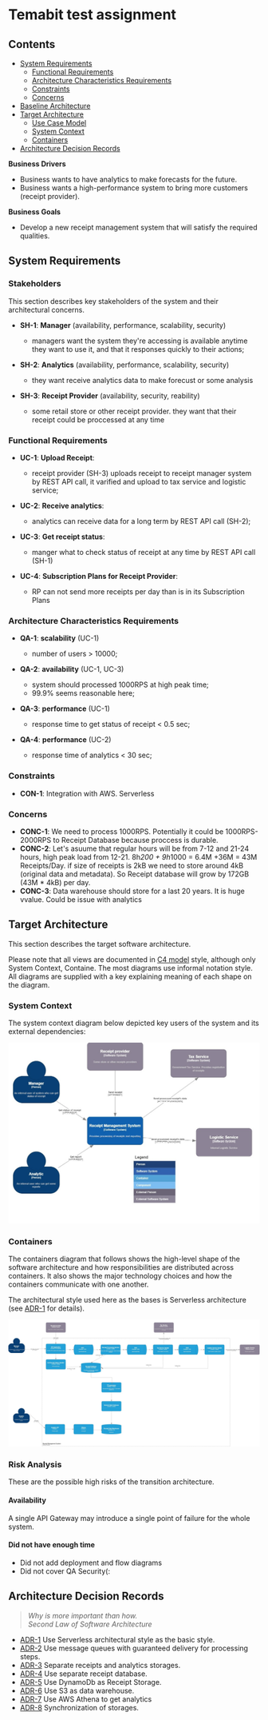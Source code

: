 # Temabit test assignment

## Contents

- [System Requirements](#system-requirements)  
    - [Functional Requirements](#functional-requirements)
    - [Architecture Characteristics Requirements](#architecture-characteristics-requirements)
    - [Constraints](#constraints)
    - [Concerns](#concerns)
- [Baseline Architecture](#baseline-architecture)  
- [Target Architecture](#target-architecture)  
    - [Use Case Model](#use-case-model)  
    - [System Context](#system-context)  
    - [Containers](#containers)  
- [Architecture Decision Records](#architecture-decision-records)

**Business Drivers**

 * Business wants to have analytics to make forecasts for the future.
 * Business wants a high-performance system to bring more customers (receipt provider).

**Business Goals**

* Develop a new receipt management system that will satisfy the required qualities.

## System Requirements

### Stakeholders

This section describes key stakeholders of the system and their architectural concerns.

* **SH-1**: **Manager** (availability, performance, scalability, security)
    - managers want the system they're accessing is available anytime they want to use it, and that it responses quickly to their actions;

* **SH-2**: **Analytics** (availability, performance, scalability, security)
    - they want receive analytics data to make forecust or some analysis

* **SH-3**: **Receipt Provider** (availability, security, reability)
    - some retail store or other receipt provider. they want that their receipt could be proccessed at any time

### Functional Requirements

* **UC-1**: **Upload Receipt**:
    - receipt provider (SH-3) uploads receipt to receipt manager system by REST API call, it varified and upload to tax service and logistic service;

* **UC-2**: **Receive analytics**:
    - analytics can receive data for a long term by REST API call (SH-2);

* **UC-3**: **Get receipt status**:
    - manger what to check status of receipt at any time by REST API call (SH-1)

* **UC-4**: **Subscription Plans for Receipt Provider**:
    - RP can not send more receipts per day than is in its Subscription Plans 

### Architecture Characteristics Requirements

* **QA-1**: **scalability** (UC-1)
    - number of users  > 10000;

* **QA-2**: **availability** (UC-1, UC-3)
    - system should processed 1000RPS at high peak time;
    - 99.9% seems reasonable here;

* **QA-3**: **performance** (UC-1)
    - response time to get status of receipt < 0.5 sec;

* **QA-4**: **performance** (UC-2)
    - response time of analytics  < 30 sec;

### Constraints
* **CON-1**: Integration with AWS. Serverless

### Concerns
* **CONC-1**: We need to process 1000RPS. Potentially it could be 1000RPS-2000RPS to Receipt Database because proccess is durable. 
* **CONC-2**: Let's asuume that regular hours will be from 7-12 and 21-24 hours, high peak load from 12-21. 8h*200 + 9h*1000 = 6.4M +36M = 43M Receipts/Day. if size of receipts is 2kB we need to store around 4kB (original data and metadata). So Receipt database will grow by 172GB (43M * 4kB) per day. 
* **CONC-3**: Data warehouse should store for a last 20 years. It is huge vvalue. Could be issue with analytics


## Target Architecture
This section describes the target software architecture.

Please note that all views are documented in [C4 model](https://c4model.com) style, although only System Context, Containe. The most diagrams use informal notation style. All diagrams are supplied with a key explaining meaning of each shape on the diagram.


### System Context

The system context diagram below depicted key users of the system and its external dependencies:

![System Context](images/Temabit_Context.jpg "System Context")

### Containers

The containers diagram that follows shows the high-level shape of the software architecture and how responsibilities are distributed across containers. It also shows the major technology choices and how the containers communicate with one another.

The architectural style used here as the bases is Serverless architecture (see [ADR-1](ADR/ADR-1-serverless.md) for details).

![Containers](images/Temabit_Containers.jpg "Containers")


### Risk Analysis
These are the possible high risks of the transition architecture.

#### Availability
A single API Gateway may introduce a single point of failure for the whole system.

#### Did not have enough time
- Did not add deployment and flow diagrams
- Did not cover QA Security(:


## Architecture Decision Records

> *Why is more important than how.  
Second Law of Software Architecture*

 - [ADR-1](ADR/ADR-1-serverless.md) Use Serverless architectural style as the basic style.
 - [ADR-2](ADR/ADR-2-event-driven-broker.md) Use message queues with guaranteed delivery for processing steps.
 - [ADR-3](ADR/ADR-3-separate-storages.md) Separate receipts and analytics storages.
 - [ADR-4](ADR/ADR-4-separate-receipt-db.md) Use separate receipt database.
 - [ADR-5](ADR/ADR-5-use-dynamodb.md) Use DynamoDb as Receipt Storage.
 - [ADR-6](ADR/ADR-6-use-s3-as-warehouse.md) Use S3 as data warehouse.
 - [ADR-7](ADR/ADR-7-use-athena-for-reporting.md) Use AWS Athena to get analytics
 - [ADR-8](ADR/ADR-8-synchronization-of-storages.md) Synchronization of storages.
